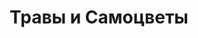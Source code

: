 ---
title: Травы и Самоцветы
text: Лавка чудес
image:
  src: "/projects/travysamocvety.png"
  alt: "Травы и Самоцветы"
  width: 1360
  height: 764
  format: "png"
tags: Брендинг, Веб-дизайн, E-commerce, SEO, Контент
link: https://травысамоцветы.рф
---